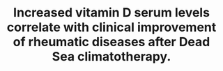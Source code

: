 ---
layout: page
header: no
#
# Content
#
subheadline: "Recent Publication"
title: "Increased vitamin D serum levels correlate with clinical improvement of rheumatic diseases after Dead Sea climatotherapy. 
"
teaser: "Increased vitamin D serum levels correlate with clinical improvement of rheumatic diseases after Dead Sea climatotherapy. 
"
categories: [Publications]
tags: [ Rheumatology, Environmental Health]
---